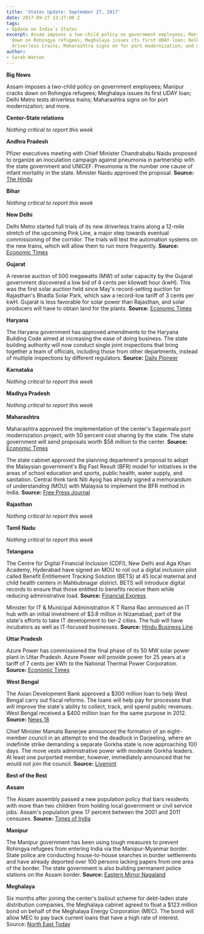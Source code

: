 ```yaml
---
title: 'States Update: September 27, 2017'
date: 2017-09-27 13:27:00 Z
tags:
- Update on India's States
excerpt: Assam imposes a two-child policy on government employees; Manipur cracks
  down on Rohingya refugees; Meghalaya issues its first UDAY loan; Delhi Metro tests
  driverless trains; Maharashtra signs on for port modernization; and more.
author:
- Sarah Watson
---
```


**Big News**

Assam imposes a two-child policy on government employees; Manipur cracks down on Rohingya refugees; Meghalaya issues its first UDAY loan; Delhi Metro tests driverless trains; Maharashtra signs on for port modernization; and more.

**Center-State relations**

_Nothing critical to report this week_

**Andhra Pradesh**

Pfizer executives meeting with Chief Minister Chandrababu Naidu proposed to organize an inoculation campaign against pneumonia in partnership with the state government and UNICEF. Pneumonia is the number one cause of infant mortality in the state. Minister Naidu approved the proposal. **Source:** [The Hindu](http://www.thehindu.com/news/national/andhra-pradesh/us-firms-keen-on-investing-in-state/article19738496.ece)

**Bihar**

_Nothing critical to report this week_

**New Delhi**

Delhi Metro started full trials of its new driverless trains along a 12-mile stretch of the upcoming Pink Line, a major step towards eventual commissioning of the corridor. The trials will test the automation systems on the new trains, which will allow them to run more frequently. **Source:** [Economic Times](http://economictimes.indiatimes.com/industry/transportation/railways/delhi-metro-starts-full-signaling-trials-of-driverless-trains-on-pink-line/articleshow/60803655.cms)

**Gujarat**

A reverse auction of 500 megawatts (MW) of solar capacity by the Gujarat government discovered a low bid of 4 cents per kilowatt hour (kwH). This was the first solar auction held since May&#39;s record-setting auction for Rajasthan&#39;s Bhadla Solar Park, which saw a record-low tariff of 3 cents per kwH. Gujarat is less favorable for solar power than Rajasthan, and solar producers will have to obtain land for the plants. **Source:** [Economic Times](http://economictimes.indiatimes.com/industry/energy/power/gujarat-solar-auction-sees-winning-tariff-of-rs-2-65/unit/articleshow/60757059.cms)

**Haryana**

The Haryana government has approved amendments to the Haryana Building Code aimed at increasing the ease of doing business. The state building authority will now conduct single joint inspections that bring together a team of officials, including those from other departments, instead of multiple inspections by different regulators. **Source:** [Daily Pioneer](http://www.dailypioneer.com/state-editions/chandigarh/haryana-govt-approves-amendments-in-hbc.html)

**Karnataka**

_Nothing critical to report this week_

**Madhya Pradesh**

_Nothing critical to report this week_

**Maharashtra**

Maharashtra approved the implementation of the center&#39;s Sagarmala port modernization project, with 50 percent cost sharing by the state. The state government will send proposals worth $58 million to the center. **Source:** [Economic Times](http://economictimes.indiatimes.com/news/politics-and-nation/maharashtra-approves-50-per-cent-cost-sharing-for-sagarmala-project/articleshow/60755106.cms)

The state cabinet approved the planning department&#39;s proposal to adopt the Malaysian government&#39;s Big Fast Result (BFR) model for initiatives in the areas of school education and sports, public health, water supply, and sanitation. Central think tank Niti Ayog has already signed a memorandum of understanding (MOU) with Malaysia to implement the BFR method in India. **Source:** [Free Press Journal](http://www.freepressjournal.in/mumbai/maharashtra-turns-to-malaysian-scheme-to-reduce-infant-deaths/1140089)

**Rajasthan**

_Nothing critical to report this week_

**Tamil Nadu**

_Nothing critical to report this week_

**Telangana**

The Centre for Digital Financial Inclusion (CDFI), New Delhi and Aga Khan Academy, Hyderabad have signed an MOU to roll out a digital inclusion pilot called Benefit Entitlement Tracking Solution (BETS) at 45 local maternal and child health centers in Mahbubnagar district. BETS will introduce digital records to ensure that those entitled to benefits receive them while reducing administrative load. **Source:** [Financial Express](http://www.financialexpress.com/india-news/telangana-anganwadi-programme-bets-on-digital-inclusion/863830/)

Minister for IT &amp; Municipal Administration K T Rama Rao announced an IT hub with an initial investment of $3.8 million in Nizamabad, part of the state&#39;s efforts to take IT development to tier-2 cities. The hub will have incubators as well as IT-focused businesses. **Source:** [Hindu Business Line](http://www.thehindubusinessline.com/news/national/nizamabad-gets-25-cr-as-initial-capital-for-it-hub/article9862995.ece)

**Uttar Pradesh**

Azure Power has commissioned the final phase of its 50 MW solar power plant in Uttar Pradesh. Azure Power will provide power for 25 years at a tariff of 7 cents per kWh to the National Thermal Power Corporation. **Source:** [Economic Times](http://energy.economictimes.indiatimes.com/news/renewable/azure-power-commissions-a-50-mw-ntpc-solar-project-in-uttar-pradesh/60803747)

**West Bengal**

The Asian Development Bank approved a $300 million loan to help West Bengal carry out fiscal reforms. The loans will help pay for processes that will improve the state&#39;s ability to collect, track, and spend public revenues. West Bengal received a $400 million loan for the same purpose in 2012. **Source:** [News 18](http://www.news18.com/news/business/bengal-gets-300-million-adb-loan-to-carry-forward-fiscal-reforms-1524215.html)

Chief Minister Mamata Banerjee announced the formation of an eight-member council in an attempt to end the deadlock in Darjeeling, where an indefinite strike demanding a separate Gorkha state is now approaching 100 days. The move vests administrative power with moderate Gorkha leaders. At least one purported member, however, immediately announced that he would not join the council. **Source:** [Livemint](http://www.livemint.com/Politics/TuYEm4HPLuprP7JTLaZUqK/West-Bengal-forms-board-headed-by-Binay-Tamang-to-end-Darjee.html)

**Best of the Rest**

**Assam**

The Assam assembly passed a new population policy that bars residents with more than two children from holding local government or civil service jobs. Assam&#39;s population grew 17 percent between the 2001 and 2011 censuses. **Source:** [Times of India](http://timesofindia.indiatimes.com/city/guwahati/assam-government-effects-2-child-policy/articleshow/60740545.cms)

**Manipur**

The Manipur government has been using tough measures to prevent Rohingya refugees from entering India via the Manipur-Myanmar border. State police are conducting house-to-house searches in border settlements and have already deported over 100 persons lacking papers from one area of the border. The state government is also building permanent police stations on the Assam border. **Source:** [Eastern Mirror Nagaland](http://www.easternmirrornagaland.com/manipur-govt-takes-severe-measures-to-prevent-illegal-entry-of-migrants-biren/)

**Meghalaya**

Six months after joining the center&#39;s bailout scheme for debt-laden state distribution companies, the Meghalaya cabinet agreed to float a $123 million bond on behalf of the Meghalaya Energy Corporation (MEC). The bond will allow MEC to pay back current loans that have a high rate of interest. Source: [North East Today](https://www.northeasttoday.in/meghalaya-cabinet-approves-meecl-proposal-to-raise-bond-of-rs-800-cr/)